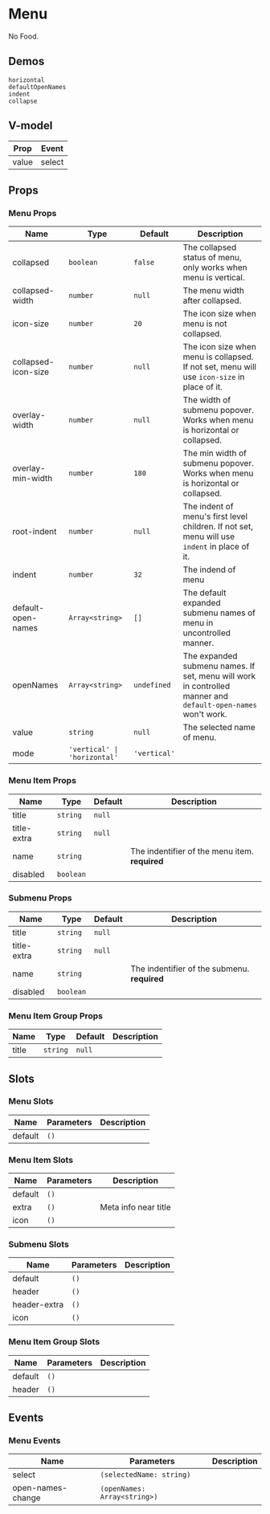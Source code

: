 # Menu
<!--single-column-->
No Food.
## Demos
```demo
horizontal
defaultOpenNames
indent
collapse
```

## V-model
|Prop|Event|
|-|-|
|value|select|

## Props
### Menu Props
|Name|Type|Default|Description|
|-|-|-|-|
|collapsed|`boolean`|`false`|The collapsed status of menu, only works when menu is vertical.|
|collapsed-width|`number`|`null`|The menu width after collapsed.|
|icon-size|`number`|`20`|The icon size when menu is not collapsed.|
|collapsed-icon-size|`number`|`null`|The icon size when menu is collapsed. If not set, menu will use `icon-size` in place of it.|
|overlay-width|`number`|`null`|The width of submenu popover. Works when menu is horizontal or collapsed.|
|overlay-min-width|`number`|`180`|The min width of submenu popover. Works when menu is horizontal or collapsed.|
|root-indent|`number`|`null`|The indent of menu's first level children. If not set, menu will use `indent` in place of it.|
|indent|`number`|`32`|The indend of menu|
|default-open-names|`Array<string>`|`[]`|The default expanded submenu names of menu in uncontrolled manner.|
|openNames|`Array<string>`|`undefined`|The expanded submenu names. If set, menu will work in controlled manner and `default-open-names` won't work.|
|value|`string`|`null`|The selected name of menu.|
|mode|`'vertical' \| 'horizontal'`|`'vertical'`||

### Menu Item Props
|Name|Type|Default|Description|
|-|-|-|-|
|title|`string`|`null`||
|title-extra|`string`|`null`||
|name|`string`||The indentifier of the menu item. **required**|
|disabled|`boolean`|||

### Submenu Props
|Name|Type|Default|Description|
|-|-|-|-|
|title|`string`|`null`||
|title-extra|`string`|`null`||
|name|`string`||The indentifier of the submenu. **required**|
|disabled|`boolean`|||

### Menu Item Group Props
|Name|Type|Default|Description|
|-|-|-|-|
|title|`string`|`null`||

## Slots
### Menu Slots
|Name|Parameters|Description|
|-|-|-|
|default|`()`||

### Menu Item Slots
|Name|Parameters|Description|
|-|-|-|
|default|`()`||
|extra|`()`|Meta info near title|
|icon|`()`||

### Submenu Slots
|Name|Parameters|Description|
|-|-|-|
|default|`()`||
|header|`()`||
|header-extra|`()`||
|icon|`()`||

### Menu Item Group Slots
|Name|Parameters|Description|
|-|-|-|
|default|`()`||
|header|`()`||

## Events
### Menu Events
|Name|Parameters|Description|
|-|-|-|
|select|`(selectedName: string)`||
|open-names-change|`(openNames: Array<string>)`||

